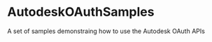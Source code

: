 AutodeskOAuthSamples
====================

A set of samples demonstraing how to use the Autodesk OAuth APIs
